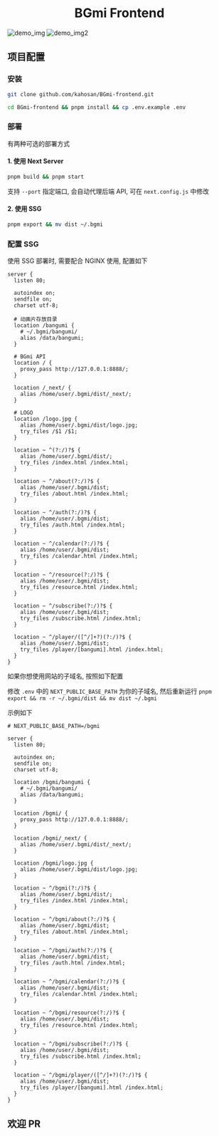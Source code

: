 <h1 align="center">BGmi Frontend</h1>

![demo_img](.github/images/example.png)
![demo_img2](.github/images/example2.png)

## 项目配置

### 安装

```bash
git clone github.com/kahosan/BGmi-frontend.git

cd BGmi-frontend && pnpm install && cp .env.example .env
```

### 部署

有两种可选的部署方式

#### 1. 使用 Next Server

```bash
pnpm build && pnpm start
```

支持 `--port` 指定端口, 会自动代理后端 API, 可在 `next.config.js` 中修改

#### 2. 使用 SSG

```bash
pnpm export && mv dist ~/.bgmi
```

### 配置 SSG

使用 SSG 部署时, 需要配合 NGINX 使用, 配置如下

```nginx
server {
  listen 80;

  autoindex on;
  sendfile on;
  charset utf-8;

  # 动画片存放目录
  location /bangumi {
    # ~/.bgmi/bangumi/
    alias /data/bangumi;
  }

  # BGmi API
  location / {
    proxy_pass http://127.0.0.1:8888/;
  }

  location /_next/ {
    alias /home/user/.bgmi/dist/_next/;
  }

  # LOGO
  location /logo.jpg {
    alias /home/user/.bgmi/dist/logo.jpg;
    try_files /$1 /$1;
  }

  location ~ ^(?:/)?$ {
    alias /home/user/.bgmi/dist/;
    try_files /index.html /index.html;
  }

  location ~ ^/about(?:/)?$ {
    alias /home/user/.bgmi/dist;
    try_files /about.html /index.html;
  }

  location ~ ^/auth(?:/)?$ {
    alias /home/user/.bgmi/dist;
    try_files /auth.html /index.html;
  }

  location ~ ^/calendar(?:/)?$ {
    alias /home/user/.bgmi/dist;
    try_files /calendar.html /index.html;
  }

  location ~ ^/resource(?:/)?$ {
    alias /home/user/.bgmi/dist;
    try_files /resource.html /index.html;
  }

  location ~ ^/subscribe(?:/)?$ {
    alias /home/user/.bgmi/dist;
    try_files /subscribe.html /index.html;
  }

  location ~ ^/player/([^/]+?)(?:/)?$ {
    alias /home/user/.bgmi/dist;
    try_files /player/[bangumi].html /index.html;
  }
}
```

如果你想使用网站的子域名, 按照如下配置

修改 `.env` 中的 `NEXT_PUBLIC_BASE_PATH` 为你的子域名, 然后重新运行 `pnpm export && rm -r ~/.bgmi/dist && mv dist ~/.bgmi`

示例如下

```nginx
# NEXT_PUBLIC_BASE_PATH=/bgmi

server {
  listen 80;

  autoindex on;
  sendfile on;
  charset utf-8;

  location /bgmi/bangumi {
    # ~/.bgmi/bangumi/
    alias /data/bangumi;
  }

  location /bgmi/ {
    proxy_pass http://127.0.0.1:8888/;
  }

  location /bgmi/_next/ {
    alias /home/user/.bgmi/dist/_next/;
  }

  location /bgmi/logo.jpg {
    alias /home/user/.bgmi/dist/logo.jpg;
  }

  location ~ ^/bgmi(?:/)?$ {
    alias /home/user/.bgmi/dist/;
    try_files /index.html /index.html;
  }

  location ~ ^/bgmi/about(?:/)?$ {
    alias /home/user/.bgmi/dist;
    try_files /about.html /index.html;
  }

  location ~ ^/bgmi/auth(?:/)?$ {
    alias /home/user/.bgmi/dist;
    try_files /auth.html /index.html;
  }

  location ~ ^/bgmi/calendar(?:/)?$ {
    alias /home/user/.bgmi/dist;
    try_files /calendar.html /index.html;
  }

  location ~ ^/bgmi/resource(?:/)?$ {
    alias /home/user/.bgmi/dist;
    try_files /resource.html /index.html;
  }

  location ~ ^/bgmi/subscribe(?:/)?$ {
    alias /home/user/.bgmi/dist;
    try_files /subscribe.html /index.html;
  }

  location ~ ^/bgmi/player/([^/]+?)(?:/)?$ {
    alias /home/user/.bgmi/dist;
    try_files /player/[bangumi].html /index.html;
  }
}
```

## 欢迎 PR
